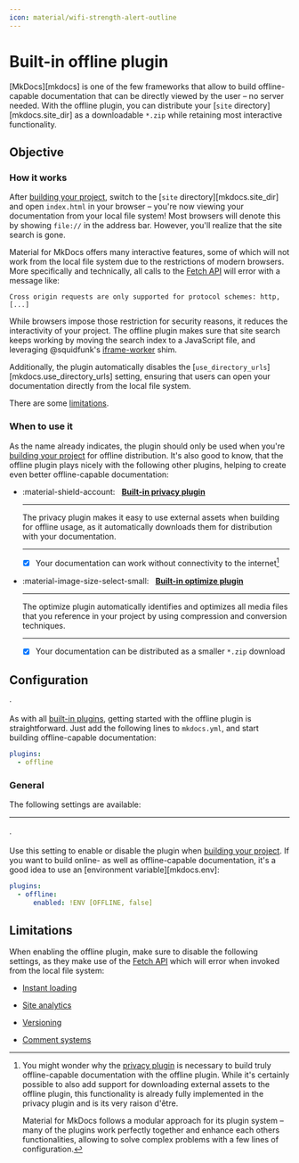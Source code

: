 ```yaml
---
icon: material/wifi-strength-alert-outline
---
```



# Built-in offline plugin

[MkDocs][mkdocs] is one of the few frameworks that allow to build offline-capable
documentation that can be directly viewed by the user – no server needed. With
the offline plugin, you can distribute your [`site` directory][mkdocs.site_dir]
as a downloadable `*.zip` while retaining most interactive functionality.

## Objective

### How it works

After [building your project], switch to the [`site` directory][mkdocs.site_dir]
and open `index.html` in your browser – you're now viewing your documentation
from your local file system! Most browsers will denote this by showing `file://`
in the address bar. However, you'll realize that the site search is gone.

Material for MkDocs offers many interactive features, some of which will not
work from the local file system due to the restrictions of modern browsers. More
specifically and technically, all calls to the [Fetch API] will error with a
message like:

```
Cross origin requests are only supported for protocol schemes: http, [...]
```

While browsers impose those restriction for security reasons, it reduces the
interactivity of your project. The offline plugin makes sure that site search
keeps working by moving the search index to a JavaScript file, and leveraging
@squidfunk's [iframe-worker] shim.

Additionally, the plugin automatically disables the
[`use_directory_urls`][mkdocs.use_directory_urls] setting, ensuring that users
can open your documentation directly from the local file system.

There are some [limitations].

  [building your project]: ../creating-your-site.md#building-your-site
  [Fetch API]: https://developer.mozilla.org/en-US/docs/Web/API/Fetch_API
  [iframe-worker]: https://github.com/squidfunk/iframe-worker
  [limitations]: #limitations

### When to use it

As the name already indicates, the plugin should only be used when you're
[building your project] for offline distribution. It's also good to know, that
the offline plugin plays nicely with the following other plugins, helping to
create even better offline-capable documentation:

<div class="grid cards" markdown>

-   :material-shield-account: &nbsp; __[Built-in privacy plugin]__

    ---

    The privacy plugin makes it easy to use external assets when building for
    offline usage, as it automatically downloads them for distribution with
    your documentation.

    ---

    - [x] Your documentation can work without connectivity to the internet[^1]

-   :material-image-size-select-small: &nbsp; __[Built-in optimize plugin]__

    ---

    The optimize plugin automatically identifies and optimizes all media files
    that you reference in your project by using compression and conversion
    techniques.

    ---

    - [x] Your documentation can be distributed as a smaller `*.zip` download

</div>

  [^1]:
    You might wonder why the [privacy plugin][Built-in privacy plugin] is
    necessary to build truly offline-capable documentation with the offline
    plugin. While it's certainly possible to also add support for downloading
    external assets to the offline plugin, this functionality is already
    fully implemented in the privacy plugin and is its very raison d'être.

    Material for MkDocs follows a modular approach for its plugin system – many
    of the plugins work perfectly together and enhance each others
    functionalities, allowing to solve complex problems with a few lines
    of configuration.

  [Built-in privacy plugin]: privacy.md
  [Built-in optimize plugin]: optimize.md

## Configuration

<!-- md:version 9.0.0 --> ·
<!-- md:flag plugin [offline] (built-in) -->

As with all [built-in plugins], getting started with the offline plugin is
straightforward. Just add the following lines to `mkdocs.yml`, and start
building offline-capable documentation:

``` yaml
plugins:
  - offline
```

  [offline]: offline.md
  [built-in plugins]: index.md

### General

The following settings are available:

---

#### <!-- md:setting config.enabled -->

<!-- md:version 9.0.0 --> ·
<!-- md:default `true` -->

Use this setting to enable or disable the plugin when [building your project].
If you want to build online- as well as offline-capable documentation, it's a
good idea to use an [environment variable][mkdocs.env]:

``` yaml
plugins:
  - offline:
      enabled: !ENV [OFFLINE, false]
```

## Limitations

When enabling the offline plugin, make sure to disable the following settings,
as they make use of the [Fetch API] which will error when invoked from the local
file system:

- [Instant loading]
- [Site analytics]
- [Versioning]
- [Comment systems]

  [Instant loading]: ../setup/setting-up-navigation.md#instant-loading
  [Site analytics]: ../setup/setting-up-site-analytics.md
  [Versioning]: ../setup/setting-up-versioning.md
  [Comment systems]: ../setup/adding-a-comment-system.md
